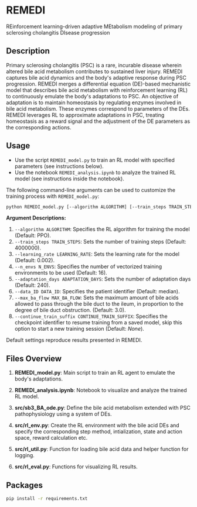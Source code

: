 # REMEDI

REinforcement learning-driven adaptive MEtabolism modeling of primary sclerosing cholangitis DIsease progression

## Description

Primary sclerosing cholangitis (PSC) is a rare, incurable disease wherein altered bile acid metabolism contributes to sustained liver injury. REMEDI captures bile acid dynamics and the body's adaptive response during PSC progression. REMEDI merges a differential equation (DE)-based mechanistic model that describes bile acid metabolism with reinforcement learning (RL) to continuously emulate the body's adaptations to PSC. An objective of adaptation is to maintain homeostasis by regulating enzymes involved in bile acid metabolism. These enzymes correspond to parameters of the DEs. REMEDI leverages RL to approximate adaptations in PSC, treating homeostasis as a reward signal and the adjustment of the DE parameters as the corresponding actions. 

## Usage

- Use the script `REMEDI_model.py` to train an RL model with specified parameters (see instructions below).
- Use the notebook `REMEDI_analysis.ipynb` to analyze the trained RL model (see instructions inside the notebook).

The following command-line arguments can be used to customize the training process with `REMEDI_model.py`:

```sh
python REMEDI_model.py [--algorithm ALGORITHM] [--train_steps TRAIN_STEPS] [--learning_rate LEARNING_RATE] [--n_envs N_ENVS] [--adaptation_days ADAPTATION_DAYS] [--data_ID DATA_ID] [--max_ba_flow MAX_BA_FLOW] [--continue_train_suffix CONTINUE_TRAIN_SUFFIX]
```

**Argument Descriptions:**

1. `--algorithm ALGORITHM`: Specifies the RL algorithm for training the model (Default: PPO).
2. `--train_steps TRAIN_STEPS`: Sets the number of training steps (Default: 4000000).
3. `--learning_rate LEARNING_RATE`: Sets the learning rate for the model (Default: 0.002).
4. `--n_envs N_ENVS`: Specifies the number of vectorized training environments to be used (Default: 16).
5. `--adaptation_days ADAPTATION_DAYS`: Sets the number of adaptation days (Default: 240).
6. `--data_ID DATA_ID`: Specifies the patient identifier (Default: median).
7. `--max_ba_flow MAX_BA_FLOW`: Sets the maximum amount of bile acids allowed to pass through the bile duct to the ileum, in proportion to the degree of bile duct obstruction. (Default: 3.0).
8. `--continue_train_suffix CONTINUE_TRAIN_SUFFIX`: Specifies the checkpoint identifier to resume training from a saved model, skip this option to start a new training session (Default: *None*).

Default settings reproduce results presented in REMEDI.

## Files Overview

1. **REMEDI_model.py**: Main script to train an RL agent to emulate the body's adaptations.

2. **REMEDI_analysis.ipynb**: Notebook to visualize and analyze the trained RL model.

3. **src/sb3_BA_ode.py**: Define the bile acid metabolism extended with PSC pathophysiology using a system of DEs.

4. **src/rl_env.py**: Create the RL environment with the bile acid DEs and specify the corresponding step method, intialization, state and action space, reward calculation etc.

6. **src/rl_util.py**: Function for loading bile acid data and helper function for logging.

5. **src/rl_eval.py**: Functions for visualizing RL results.


## Packages

```sh
pip install -r requirements.txt
```